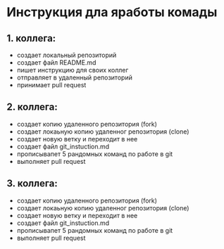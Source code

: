 # Инструкция дла яработы комады

## 1. коллега:
* создает локальный репозиторий
* создает файл README.md
* пишет инструкцию для своих коллег
* отправляет в удаленный репозиторий
* принимает pull request
## 2. коллега:
* создает копию удаленного репозитория (fork)
* создает локаьную копию удаленног репозитория (clone)
* создает новую ветку и переходит в нее 
* создает файл git_instuction.md
* прописывапет 5 рандомных команд по работе в git
* выполняет pull request
## 3. коллега:
* создает копию удаленного репозитория (fork)
* создает локаьную копию удаленног репозитория (clone)
* создает новую ветку и переходит в нее 
* создает файл git_instuction.md
* прописывапет 5 рандомных команд по работе в git
* выполняет pull request
